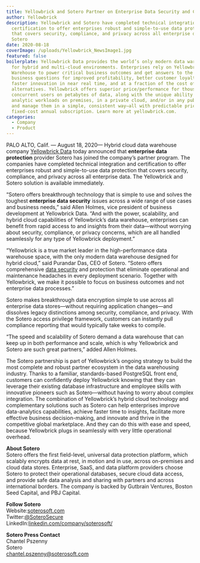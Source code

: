 ```yaml
---
title: Yellowbrick and Sotero Partner on Enterprise Data Security and Compliance
author: Yellowbrick
description: Yellowbrick and Sotero have completed technical integration and
  certification to offer enterprises robust and simple-to-use data protection
  that covers security, compliance, and privacy across all enterprise data. and
  Sotero
date: 2020-08-18
coverImage: /uploads/Yellowbrick_NewsImage1.jpg
featured: false
boilerplate: Yellowbrick Data provides the world’s only modern data warehouse
  for hybrid and multi-cloud environments. Enterprises rely on Yellowbrick Data
  Warehouse to power critical business outcomes and get answers to the hardest
  business questions for improved profitability, better customer loyalty, and
  faster innovation in near real time, and at a fraction of the cost of
  alternatives. Yellowbrick offers superior price/performance for thousands of
  concurrent users on petabytes of data, along with the unique ability to run
  analytic workloads on premises, in a private cloud, and/or in any public cloud
  and manage them in a simple, consistent way—all with predictable pricing via
  fixed-cost annual subscription. Learn more at yellowbrick.com.
categories:
  - Company
  - Product
---
```

PALO ALTO, Calif. — August 18, 2020— Hybrid cloud data warehouse company [Yellowbrick Data](https://www.yellowbrick.com/) today announced that **enterprise data protection** provider Sotero has joined the company’s partner program. The companies have completed technical integration and certification to offer enterprises robust and simple-to-use data protection that covers security, compliance, and privacy across all enterprise data. The Yellowbrick and Sotero solution is available immediately.  

“Sotero offers breakthrough technology that is simple to use and solves the toughest **enterprise data security** issues across a wide range of use cases and business needs,” said Allen Holmes, vice president of business development at Yellowbrick Data. “And with the power, scalability, and hybrid cloud capabilities of Yellowbrick’s data warehouse, enterprises can benefit from rapid access to and insights from their data—without worrying about security, compliance, or privacy concerns, which are all handled seamlessly for any type of Yellowbrick deployment.”  

“Yellowbrick is a true market leader in the high-performance data warehouse space, with the only modern data warehouse designed for hybrid cloud,” said Purandar Das, CEO of Sotero. “Sotero offers comprehensive [data security](https://www.yellowbrick.com/press-releases/yellowbrick-and-protegrity-partner-on-data-security-and-privacy/) and protection that eliminate operational and maintenance headaches in every deployment scenario. Together with Yellowbrick, we make it possible to focus on business outcomes and not enterprise data processes.”  

Sotero makes breakthrough data encryption simple to use across all enterprise data stores—without requiring application changes—and dissolves legacy distinctions among security, compliance, and privacy. With the Sotero access privilege framework, customers can instantly pull compliance reporting that would typically take weeks to compile.  

“The speed and scalability of Sotero demand a data warehouse that can keep up in both performance and scale, which is why Yellowbrick and Sotero are such great partners,” added Allen Holmes.  

The Sotero partnership is part of Yellowbrick’s ongoing strategy to build the most complete and robust partner ecosystem in the data warehousing industry. Thanks to a familiar, standards-based PostgreSQL front end, customers can confidently deploy Yellowbrick knowing that they can leverage their existing database infrastructure and employee skills with innovative pioneers such as Sotero—without having to worry about complex integration. The combination of Yellowbrick’s hybrid cloud technology and complementary solutions such as Sotero can help enterprises improve data-analytics capabilities, achieve faster time to insights, facilitate more effective business decision-making, and innovate and thrive in the competitive global marketplace. And they can do this with ease and speed, because Yellowbrick plugs in seamlessly with very little operational overhead.  

**About Sotero**\
Sotero offers the first field-level, universal data protection platform, which scalably encrypts data at rest, in motion and in use, across on-premises and cloud data stores. Enterprise, SaaS, and data platform providers choose Sotero to protect their operational databases, secure cloud data access, and provide safe data analysis and sharing with partners and across international borders. The company is backed by Gutbrain Ventures, Boston Seed Capital, and PBJ Capital.  

**Follow Sotero**\
Website:[soterosoft.com](http://soterosoft.com)\
Twitter:[@SoteroSecure](https://twitter.com/soterosecure?lang=en)\
LinkedIn:[linkedin.com/company/soterosoft/](https://www.linkedin.com/company/soterosoft/)  

**Sotero Press Contact**\
Chantel Pszenny\
Sotero\
[chantel.pszenny@soterosoft.com](mailto:chantel.pszenny@soterosoft.com)